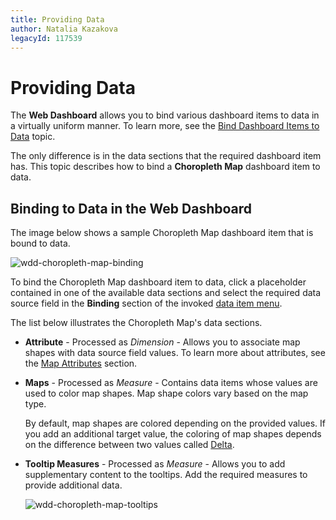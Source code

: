 ```yaml
---
title: Providing Data
author: Natalia Kazakova
legacyId: 117539
---
```

# Providing Data
The **Web Dashboard** allows you to bind various dashboard items to data in a virtually uniform manner. To learn more, see the [Bind Dashboard Items to Data](../../bind-dashboard-items-to-data.md) topic.

The only difference is in the data sections that the required dashboard item has. This topic describes how to bind a **Choropleth Map** dashboard item to data.

## Binding to Data in the Web Dashboard
The image below shows a sample Choropleth Map dashboard item that is bound to data.

![wdd-choropleth-map-binding](../../../../images/img125398.png)

To bind the Choropleth Map dashboard item to data, click a placeholder contained in one of the available data sections and select the required data source field in the **Binding** section of the invoked [data item menu](../../ui-elements/data-item-menu.md).

The list below illustrates the Choropleth Map's data sections.
* **Attribute** - Processed as _Dimension_ - Allows you to associate map shapes with data source field values. To learn more about attributes, see the [Map Attributes](providing-maps.md) section.
* **Maps** - Processed as _Measure_ - Contains data items whose values are used to color map shapes. Map shape colors vary based on the map type.
	
	By default, map shapes are colored depending on the provided values. If you add an additional target value, the coloring of map shapes depends on the difference between two values called [Delta](delta.md).
* **Tooltip Measures** - Processed as _Measure_ - Allows you to add supplementary content to the tooltips. Add the required measures to provide additional data.
	
	![wdd-choropleth-map-tooltips](../../../../images/img125400.png)